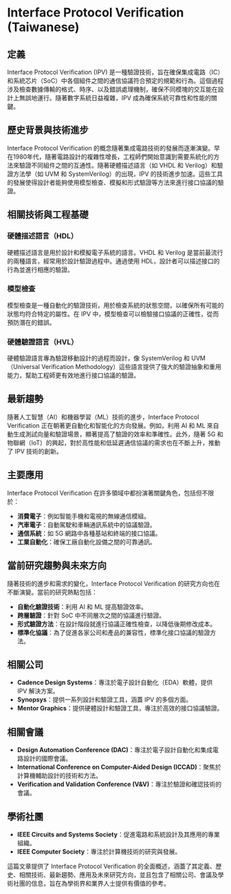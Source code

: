 # Interface Protocol Verification (Taiwanese)

## 定義

Interface Protocol Verification (IPV) 是一種驗證技術，旨在確保集成電路（IC）和系統芯片（SoC）中各個組件之間的通信協議符合預定的規範和行為。這個過程涉及檢查數據傳輸的格式、時序、以及錯誤處理機制，確保不同模塊的交互能在設計上無誤地運行。隨著數字系統日益複雜，IPV 成為確保系統可靠性和性能的關鍵。

## 歷史背景與技術進步

Interface Protocol Verification 的概念隨著集成電路技術的發展而逐漸演變。早在1980年代，隨著電路設計的複雜性增長，工程師們開始意識到需要系統化的方法來驗證不同組件之間的互通性。隨著硬體描述語言（如 VHDL 和 Verilog）和驗證方法學（如 UVM 和 SystemVerilog）的出現，IPV 的技術進步加速。這些工具的發展使得設計者能夠使用模型檢查、模擬和形式驗證等方法來進行接口協議的驗證。

## 相關技術與工程基礎

### 硬體描述語言（HDL）

硬體描述語言是用於設計和模擬電子系統的語言。VHDL 和 Verilog 是當前最流行的兩種語言，經常用於設計驗證過程中。通過使用 HDL，設計者可以描述接口的行為並進行相應的驗證。

### 模型檢查

模型檢查是一種自動化的驗證技術，用於檢查系統的狀態空間，以確保所有可能的狀態均符合特定的屬性。在 IPV 中，模型檢查可以檢驗接口協議的正確性，從而預防潛在的錯誤。

### 硬體驗證語言（HVL）

硬體驗證語言專為驗證移動設計的過程而設計，像 SystemVerilog 和 UVM（Universal Verification Methodology）這些語言提供了強大的驗證抽象和重用能力，幫助工程師更有效地進行接口協議的驗證。

## 最新趨勢

隨著人工智慧（AI）和機器學習（ML）技術的進步，Interface Protocol Verification 正在朝著更自動化和智能化的方向發展。例如，利用 AI 和 ML 來自動生成測試向量和驗證場景，顯著提高了驗證的效率和準確性。此外，隨著 5G 和物聯網（IoT）的興起，對於高性能和低延遲通信協議的需求也在不斷上升，推動了 IPV 技術的創新。

## 主要應用

Interface Protocol Verification 在許多領域中都扮演著關鍵角色，包括但不限於：

- **消費電子**：例如智能手機和電視的無線通信模組。
- **汽車電子**：自動駕駛和車輛通訊系統中的協議驗證。
- **通信系統**：如 5G 網路中各種基站和終端的接口協議。
- **工業自動化**：確保工廠自動化設備之間的可靠通訊。

## 當前研究趨勢與未來方向

隨著技術的進步和需求的變化，Interface Protocol Verification 的研究方向也在不斷演變。當前的研究熱點包括：

- **自動化驗證技術**：利用 AI 和 ML 提高驗證效率。
- **跨層驗證**：針對 SoC 中不同層次之間的協議進行驗證。
- **形式驗證方法**：在設計階段就進行協議正確性檢查，以降低後期修改成本。
- **標準化協議**：為了促進各家公司和產品的兼容性，標準化接口協議的驗證方法。

## 相關公司

- **Cadence Design Systems**：專注於電子設計自動化（EDA）軟體，提供 IPV 解決方案。
- **Synopsys**：提供一系列設計和驗證工具，涵蓋 IPV 的多個方面。
- **Mentor Graphics**：提供硬體設計和驗證工具，專注於高效的接口協議驗證。

## 相關會議

- **Design Automation Conference (DAC)**：專注於電子設計自動化和集成電路設計的國際會議。
- **International Conference on Computer-Aided Design (ICCAD)**：聚焦於計算機輔助設計的技術和方法。
- **Verification and Validation Conference (V&V)**：專注於驗證和確認技術的會議。

## 學術社團

- **IEEE Circuits and Systems Society**：促進電路和系統設計及其應用的專業組織。
- **IEEE Computer Society**：專注於計算機技術的研究與發展。

這篇文章提供了 Interface Protocol Verification 的全面概述，涵蓋了其定義、歷史、相關技術、最新趨勢、應用及未來研究方向，並且包含了相關公司、會議及學術社團的信息，旨在為學術界和業界人士提供有價值的參考。